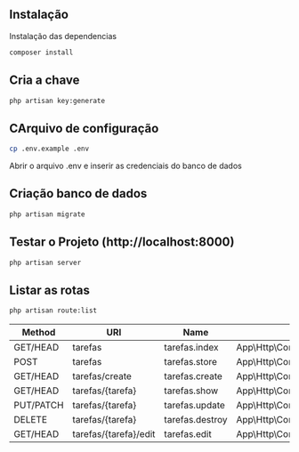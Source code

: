 ## Instalação
Instalação das dependencias
```sh
composer install
```

## Cria a chave
```sh
php artisan key:generate
```


## CArquivo de configuração
```sh
cp .env.example .env
```
Abrir o arquivo .env e inserir as credenciais do banco de dados

## Criação banco de dados 
```sh
php artisan migrate
```

## Testar o Projeto (http://localhost:8000)
```sh
php artisan server
```

## Listar as rotas
```sh
php artisan route:list
```

| Method| URI | Name| Action | Middleware |
| --- | --- | --- | --- | --- |
| GET/HEAD | tarefas | tarefas.index | App\Http\Controllers\TarefasController@index | web|
| POST | tarefas | tarefas.store | App\Http\Controllers\TarefasController@store | web|
| GET/HEAD | tarefas/create| tarefas.create| App\Http\Controllers\TarefasController@create| web|
| GET/HEAD | tarefas/{tarefa}| tarefas.show| App\Http\Controllers\TarefasController@show| web|
| PUT/PATCH | tarefas/{tarefa}| tarefas.update| App\Http\Controllers\TarefasController@update| web|
| DELETE | tarefas/{tarefa}| tarefas.destroy | App\Http\Controllers\TarefasController@destroy | web|
| GET/HEAD | tarefas/{tarefa}/edit | tarefas.edit| App\Http\Controllers\TarefasController@edit| web|